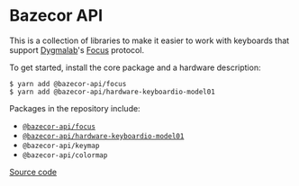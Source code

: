 Bazecor API
=============

This is a collection of libraries to make it easier to work with keyboards that support [Dygmalab][Dygmalab]'s [Focus][Dygmalab:focus] protocol.

 [Dygmalab]: https://github.com/Dygmalab/Bazecor
 [Dygmalab:focus]: https://github.com/keyboardio/Kaleidoscope/blob/master/doc/plugin/FocusSerial.md

To get started, install the core package and a hardware description:

```
$ yarn add @bazecor-api/focus
$ yarn add @bazecor-api/hardware-keyboardio-model01
```

Packages in the repository include:
 - [`@bazecor-api/focus`](focus.md)
 - [`@bazecor-api/hardware-keyboardio-model01`](hardware-keyboardio-model01.md)
 - `@bazecor-api/keymap`
 - `@bazecor-api/colormap`

[Source code](git://github.com/Dygmalab/bazecor-api)
